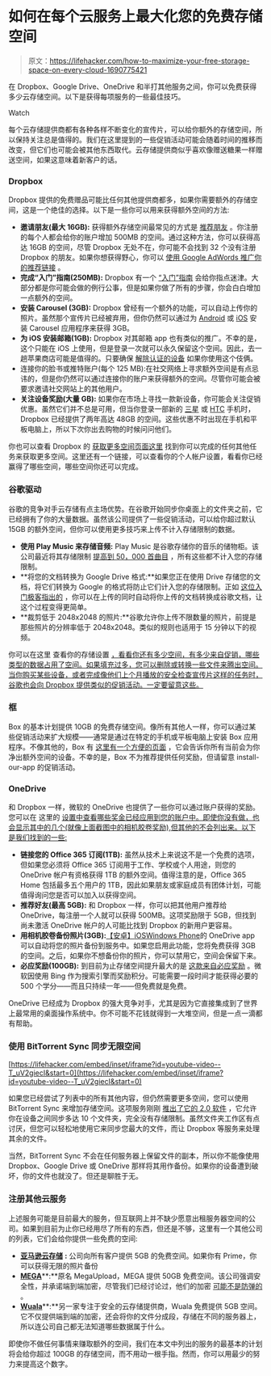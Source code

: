 # 如何在每个云服务上最大化您的免费存储空间

> 原文：<https://lifehacker.com/how-to-maximize-your-free-storage-space-on-every-cloud-1690775421>

在 Dropbox、Google Drive、OneDrive 和半打其他服务之间，你可以免费获得多少云存储空间。以下是获得每项服务的一些最佳技巧。

Watch

每个云存储提供商都有各种各样不断变化的宣传片，可以给你额外的存储空间，所以保持关注总是值得的。我们在这里提到的一些促销活动可能会随着时间的推移而改变，但它们也可能会被其他东西取代。云存储提供商似乎喜欢像赠送糖果一样赠送空间，如果这意味着新客户的话。

### **Dropbox**

Dropbox 提供的免费赠品可能比任何其他提供商都多，如果你需要额外的存储空间，这是一个绝佳的选择。以下是一些你可以用来获得额外空间的方法:

*   **邀请朋友(最大 16GB):** 获得额外存储空间最常见的方式是 [推荐朋友](https://www.dropbox.com/referrals) 。你注册的每个人都会给你的账户增加 500MB 的空间。通过这种方法，你可以获得高达 16GB 的空间，尽管 Dropbox 无处不在，你可能不会找到 32 个没有注册 Dropbox 的朋友。如果你想获得野心，你可以 [使用 Google AdWords 推广你的推荐链接](http://lifehacker.com/use-google-adwords-to-quickly-max-out-your-dropbox-refe-5851116) 。
*   **完成“入门”指南(250MB):** Dropbox 有一个 [“入门”指南](https://www.dropbox.com/gs) 会给你指点迷津。大部分都是你可能会做的例行公事，但是如果你做了所有的步骤，你会白白增加一点额外的空间。
*   **安装 Carousel (3GB):** Dropbox 曾经有一个额外的功能，可以自动上传你的照片。虽然那个宣传片已经被弃用，但你仍然可以通过为 [Android](https://play.google.com/store/apps/details?id=com.dropbox.carousel) 或 [iOS](https://itunes.apple.com/us/app/carousel-by-dropbox/id825931374?mt=8) 安装 Carousel 应用程序来获得 3GB。
*   **为 iOS 安装邮箱(1GB):** Dropbox 对其邮箱 app 也有类似的推广。不幸的是，这个只能在 iOS 上使用，但是登录一次就可以永久保留这个空间。因此，去一趟苹果商店可能是值得的。只要确保 [解除认证的设备](http://lifehacker.com/the-apps-you-need-to-deauthenticate-before-selling-your-1629748753) 如果你使用这个伎俩。
*   连接你的脸书或推特账户(每个 125 MB):在社交网络上寻求额外空间是有点忌讳的，但是你仍然可以通过连接你的账户来获得额外的空间。尽管你可能会被要求邀请社交网站上的其他用户。
*   **关注设备奖励(大量 GB):** 如果你在市场上寻找一款新设备，你可能会关注促销优惠。虽然它们并不总是可用，但当你登录一部新的 [三星](https://www.dropbox.com/en/help/297) 或 [HTC](https://www.dropbox.com/en/help/249) 手机时，Dropbox 已经提供了两年高达 48GB 的空间。这些优惠不时出现在手机和平板电脑上，所以下次你出去购物的时候问问他们。

你也可以查看 Dropbox 的 [获取更多空间页面这里](https://www.dropbox.com/getspace) 找到你可以完成的任何其他任务来获取更多空间。这里还有一个链接，可以查看你的个人帐户设置，看看你已经赢得了哪些空间，哪些空间你还可以完成。

### **谷歌驱动**

谷歌的竞争对手云存储有点主场优势。在谷歌开始同步你桌面上的文件夹之前，它已经拥有了你的大量数据。虽然该公司提供了一些促销活动，可以给你超过默认 15GB 的额外空间，但你可以使用更多技巧来上传不计入存储限制的数据。

*   **使用 Play Music 来存储音频:** Play Music 是谷歌存储你的音乐的储物柜。该公司最近将其存储限制 [提高到 50，000 首曲目](http://www.androidpolice.com/2015/02/25/google-boosts-play-music-storage-limit-20000-50000-songs/) ，所有这些都不计入您的存储限制。
*   **将您的文档转换为 Google Drive 格式:**如果您正在使用 Drive 存储您的文档，将它们转换为 Google 的格式将防止它们计入您的存储限制。正如 [这位入门极客指出的](http://www.howtogeek.com/171788/how-to-free-up-storage-space-on-your-google-account-the-ultimate-guide/) ，你可以在上传的同时自动将你上传的文档转换成谷歌文档，让这个过程变得更简单。
*   **裁剪低于 2048x2048 的照片:**谷歌允许你上传不限数量的照片，前提是那些照片的分辨率低于 2048x2048。类似的规则也适用于 15 分钟以下的视频。

你可以在这里 查看你的存储设置 [，看看你还有多少空间，有多少来自促销，哪些类型的数据占用了空间。如果填充过多，您可以删除或转换一些文件来腾出空间。当你购买某些设备，或者完成像他们上个月播放的安全检查宣传片这样的任务时，谷歌也会向 Dropbox 提供类似的促销活动。一定要留意这些。](https://www.google.com/settings/storage)

### **框**

Box 的基本计划提供 10GB 的免费存储空间。像所有其他人一样，你可以通过某些促销活动来扩大规模——通常是通过在特定的手机或平板电脑上安装 Box 应用程序。不像其他的，Box 有 [这里有一个方便的页面](https://support.box.com/hc/en-us/articles/200527078-Box-Promotions-FAQ) ，它会告诉你所有当前会为你净出额外空间的设备。不幸的是，Box 不为推荐提供任何奖励，但请留意 install-our-app 的促销活动。

### **OneDrive**

和 Dropbox 一样，微软的 OneDrive 也提供了一些你可以通过账户获得的奖励。您可以在 这里的 [设置中查看哪些奖金已经应用到您的账户中。即使你没有做，也会显示其中的几个(就像上面截图中的相机胶卷奖励),但其他的不会列出来。以下是我们找到的一些:](https://onedrive.live.com/options?ru=https%3a%2f%2fonedrive.live.com%2f)

*   **链接您的 Office 365 订阅(1TB):** 虽然从技术上来说这不是一个免费的选项，但如果您必须将 Office 365 订阅用于工作、学校或个人用途，则您的 OneDrive 帐户有资格获得 1TB 的额外空间。值得注意的是，Office 365 Home 包括最多五个用户的 1TB，因此如果朋友或家庭成员有团体计划，可能值得询问您是否可以加入以获得空间。
*   **推荐好友(最高 5GB):** 和 Dropbox 一样，你可以把其他用户推荐给 OneDrive，每注册一个人就可以获得 500MB。这项奖励限于 5GB，但找到尚未激活 OneDrive 帐户的人可能比找到 Dropbox 的新用户更容易。
*   **用相机胶卷备份照片(3GB):**[【安卓】](https://play.google.com/store/apps/details?id=com.microsoft.skydrive)[iOS](https://itunes.apple.com/us/app/onedrive/id477537958?mt=8)[Windows Phone](http://www.windowsphone.com/en-us/store/app/onedrive/ad543082-80ec-45bb-aa02-ffe7f4182ba8)的 OneDrive app 可以自动将您的照片备份到服务中。如果您启用此功能，您将免费获得 3GB 的空间。之后，如果你不想备份你的照片，你可以禁用它，空间会保留下来。
*   **必应奖励(100GB):** 到目前为止存储空间提升最大的是 [这款来自必应奖励](https://www.bing.com/rewards/redeem/000100000056) 。微软因使用 Bing 作为搜索引擎而奖励积分。可能需要一段时间才能获得必要的 500 个学分——而且只持续一年——但免费就是免费。

OneDrive 已经成为 Dropbox 的强大竞争对手，尤其是因为它直接集成到了世界上最常用的桌面操作系统中。你不可能不花钱就得到一大堆空间，但是一点一滴都有帮助。

### **使用 BitTorrent Sync 同步无限空间**

 [https://lifehacker.com/embed/inset/iframe?id=youtube-video--T_uV2giecI&start=0](https://lifehacker.com/embed/inset/iframe?id=youtube-video--T_uV2giecI&start=0) 

如果您已经尝试了列表中的所有其他内容，但仍然需要更多空间，您可以使用 BitTorrent Sync 来增加存储空间。这项服务刚刚 [推出了它的 2.0 软件](https://lifehacker.com/bittorrent-sync-2-0-brings-pro-version-free-30-day-tri-1689186782) ，它允许你在设备之间同步多达 10 个文件夹，完全没有存储限制。虽然文件夹工作区有点讨厌，但您可以轻松地使用它来同步您最大的文件，而让 Dropbox 等服务来处理其余的文件。

当然，BitTorrent Sync 不会在任何服务器上保留文件的副本，所以你不能像使用 Dropbox、Google Drive 或 OneDrive 那样将其用作备份。如果你的设备遭到破坏，你的文件也就没了。但还是聊胜于无。

### **注册其他云服务**

上述服务可能是目前最大的服务，但互联网上并不缺少愿意出租服务器空间的公司。如果到目前为止你已经用尽了所有的东西，但还是不够，这里有一个其他公司的列表，它们会给你提供一些免费的空间:

*   [**亚马逊云存储**](https://www.amazon.com/clouddrive/home?asc_campaign=InlineText&asc_refurl=https://lifehacker.com/how-to-maximize-your-free-storage-space-on-every-cloud-1690775421&asc_source=&tag=kinjalifehackerlink-20) **:** 公司向所有客户提供 5GB 的免费空间。如果你有 Prime，你可以获得无限的照片备份
*   [**MEGA**](https://mega.co.nz/)**:**原名 MegaUpload，MEGA 提供 50GB 免费空间。该公司强调安全性，并承诺端到端加密，尽管我们已经讨论过，他们的加密 [可能不是防弹的](http://lifehacker.com/the-best-cloud-storage-services-that-protect-your-priva-729639300) 。
*   [**Wuala**](https://www.wuala.com/)**:**另一家专注于安全的云存储提供商，Wuala 免费提供 5GB 空间。它不仅提供端到端的加密，还会将你的文件分成段，存储在不同的服务器上，所以连公司自己都无法知道哪些数据属于什么。

即使你不做任何事情来赚取额外的空间，我们在本文中列出的服务的最基本的计划将会给你超过 100GB 的存储空间，而不用动一根手指。然而，你可以用最少的努力来提高这个数字。